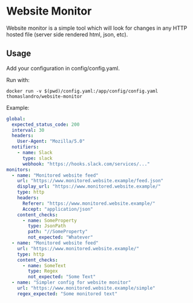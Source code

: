 # Website Monitor

Website monitor is a simple tool which will look for changes in
any HTTP hosted file (server side rendered html, json, etc).

## Usage

Add your configuration in config/config.yaml.

Run with:
```shell
docker run -v $(pwd)/config.yaml:/app/config/config.yaml thomaslandro/website-monitor
```

Example:
```yaml
global:
  expected_status_code: 200
  interval: 30
  headers:
    User-Agent: "Mozilla/5.0"
  notifiers:
    - name: Slack
      type: slack
      webhook: "https://hooks.slack.com/services/..."
monitors:
  - name: "Monitored website feed"
    url: "https://www.monitored.website.example/feed.json"
    display_url: "https://www.monitored.website.example/"
    type: http
    headers:
      Referer: "https://www.monitored.website.example/"
      Accept: "application/json"
    content_checks:
      - name: SomeProperty
        type: JsonPath
        path: "//SomeProperty"
        not_expected: "Whatever"
  - name: "Monitored website feed"
    url: "https://www.monitored.website.example/"
    type: http
    content_checks:
      - name: SomeText
        type: Regex
        not_expected: "Some Text"
  - name: "Simpler config for website monitor"
    url: "https://www.monitored.website.example/simple"
    regex_expected: "Some monitored text"
```